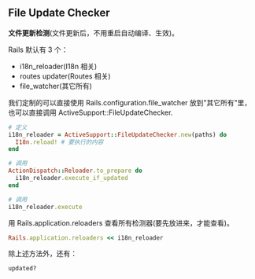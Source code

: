## File Update Checker

**文件更新检测**(文件更新后，不用重启自动编译、生效)。

Rails 默认有 3 个：

- i18n_reloader(I18n 相关)
- routes updater(Routes 相关)
- file_watcher(其它所有)

我们定制的可以直接使用 Rails.configuration.file_watcher 放到"其它所有"里，也可以直接调用 ActiveSupport::FileUpdateChecker.

```ruby
# 定义
i18n_reloader = ActiveSupport::FileUpdateChecker.new(paths) do
  I18n.reload! # 要执行的内容
end

# 调用
ActionDispatch::Reloader.to_prepare do
  i18n_reloader.execute_if_updated
end

# 调用
i18n_reloader.execute
```

用 Rails.application.reloaders 查看所有检测器(要先放进来，才能查看)。

```ruby
Rails.application.reloaders << i18n_reloader
```

除上述方法外，还有：

```
updated?
```
